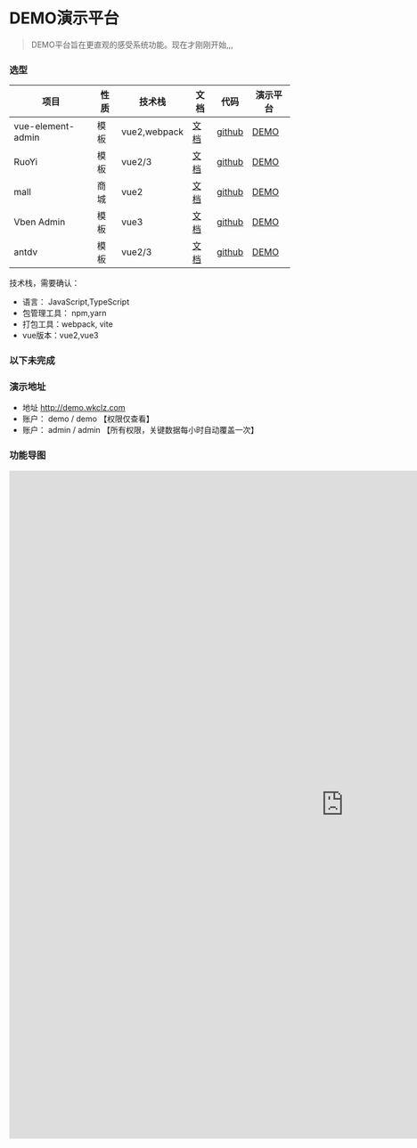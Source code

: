 # DEMO演示平台

> DEMO平台旨在更直观的感受系统功能。现在才刚刚开始,,,


### 选型
项目 | 性质 | 技术栈 | 文档 | 代码 | 演示平台
---|---|---|---|---|---
vue-element-admin | 模板 | vue2,webpack | [文档](https://panjiachen.github.io/vue-element-admin-site/zh/) | [github](https://github.com/PanJiaChen/vue-element-admin) | [DEMO](https://panjiachen.github.io/vue-element-admin/)
RuoYi  | 模板 | vue2/3 | [文档](https://vvbin.cn/doc-next/) | [github](https://github.com/vbenjs/vue-vben-admin) | [DEMO](https://vvbin.cn/next/)
mall  | 商城 | vue2 | [文档](https://www.macrozheng.com/) | [github](https://github.com/macrozheng/mall) | [DEMO](https://www.macrozheng.com/admin/index.html)
Vben Admin  | 模板 | vue3 | [文档](https://vvbin.cn/doc-next/) | [github](https://github.com/vbenjs/vue-vben-admin) | [DEMO](https://vvbin.cn/next/)
antdv  | 模板 | vue2/3 | [文档](https://pro.antdv.com/) | [github](https://github.com/vueComponent/ant-design-vue-pro) | [DEMO](https://preview.pro.antdv.com)

技术栈，需要确认： 
- 语言： JavaScript,TypeScript
- 包管理工具： npm,yarn
- 打包工具：webpack, vite
- vue版本：vue2,vue3

### 以下未完成

### 演示地址
- 地址 http://demo.wkclz.com
- 账户： demo / demo 【权限仅查看】
- 账户： admin / admin 【所有权限，关键数据每小时自动覆盖一次】

### 功能导图
<iframe id="embed_dom" name="embed_dom" frameborder="0" style="display:block;width:1200px; height:1200px;" src="https://www.processon.com/embed/627695f77d9c08074fbd9703"></iframe>

